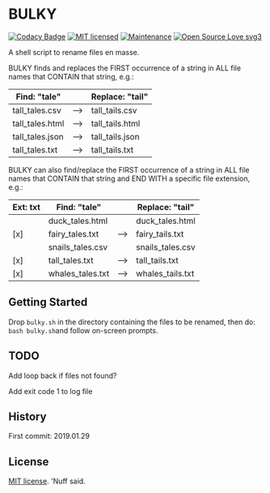# BULKY 

[![Codacy Badge](https://api.codacy.com/project/badge/Grade/fb82654b6fd24aa0b37fe1cd9e0275c1)](https://www.codacy.com/app/marshki/BULKY?utm_source=github.com&amp;utm_medium=referral&amp;utm_content=marshki/BULKY&amp;utm_campaign=Badge_Grade)
[![MIT licensed](https://img.shields.io/badge/license-MIT-blue.svg)](https://raw.githubusercontent.com/hyperium/hyper/master/LICENSE)
[![Maintenance](https://img.shields.io/badge/Maintained%3F-yes-green.svg)](https://GitHub.com/Naereen/StrapDown.js/graphs/commit-activity)
[![Open Source Love svg3](https://badges.frapsoft.com/os/v3/open-source.svg?v=103)](https://github.com/ellerbrock/open-source-badges/)

A shell script to rename files en masse. 

BULKY finds and replaces the FIRST occurrence of a string in ALL file names 
that CONTAIN that string, e.g.: 

| Find: "tale"    |    | Replace: "tail" |
|-----------------|----|-----------------|
| tall_tales.csv  | -->| tall_tails.csv  | 
| tall_tales.html | -->| tall_tails.html | 
| tall_tales.json | -->| tall_tails.json | 
| tall_tales.txt  | -->| tall_tails.txt  | 

BULKY can also find/replace the FIRST occurrence of a string in ALL file names 
that CONTAIN that string and END WITH a specific file extension, e.g.: 

| Ext: txt | Find: "tale"     |    | Replace: "tail"  |
|----------|------------------|----|------------------|
|          | duck_tales.html  |    | duck_tales.html  | 
|  [x]     | fairy_tales.txt  | -->| fairy_tails.txt  | 
|          | snails_tales.csv |    | snails_tales.csv |
|  [x]     | tall_tales.txt   | -->| tall_tails.txt   | 
|  [x]     | whales_tales.txt | -->| whales_tails.txt | 

## Getting Started

Drop `bulky.sh` in the directory containing the files to be renamed, 
then do: `bash bulky.sh`and follow on-screen prompts.  

## TODO

Add loop back if files not found? 

Add exit code 1 to log file 

## History

First commit: 2019.01.29 

## License

[MIT license](https://opensource.org/licenses/MIT). 'Nuff said. 
